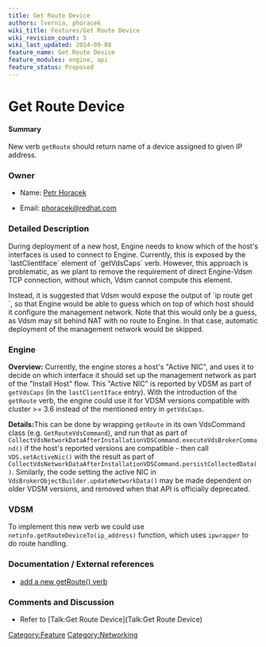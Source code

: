 ```yaml
---
title: Get Route Device
authors: lvernia, phoracek
wiki_title: Features/Get Route Device
wiki_revision_count: 5
wiki_last_updated: 2014-09-08
feature_name: Get Route Device
feature_modules: engine, api
feature_status: Proposed
---
```


# Get Route Device

#### Summary

New verb `getRoute` should return name of a device assigned to given IP address.

### Owner

*   Name: [ Petr Horacek](User:phoracek)

<!-- -->

*   Email: <phoracek@redhat.com>

### Detailed Description

During deployment of a new host, Engine needs to know which of the host's interfaces is used to connect to Engine. Currently, this is exposed by the \`lastClientIface\` element of \`getVdsCaps\` verb. However, this approach is problematic, as we plant to remove the requirement of direct Engine-Vdsm TCP connection, without which, Vdsm cannot compute this element.

Instead, it is suggested that Vdsm would expose the output of \`ip route get <addr>\`, so that Engine would be able to guess which on top of which host should it configure the management network. Note that this would only be a guess, as Vdsm may sit behind NAT with no route to Engine. In that case, automatic deployment of the management network would be skipped.

### Engine

<b>Overview:</b> Currently, the engine stores a host's "Active NIC", and uses it to decide on which interface it should set up the management network as part of the "Install Host" flow. This "Active NIC" is reported by VDSM as part of `getVdsCaps` (in the `lastClientIface` entry). With the introduction of the `getRoute` verb, the engine could use it for VDSM versions compatible with cluster >= 3.6 instead of the mentioned entry in `getVdsCaps`.

<b>Details:</b>This can be done by wrapping `getRoute` in its own VdsCommand class (e.g. `GetRouteVdsCommand`), and run that as part of `CollectVdsNetworkDataAfterInstallationVDSCommand.executeVdsBrokerCommand()` if the host's reported versions are compatible - then call `VDS.setActiveNic()` with the result as part of `CollectVdsNetworkDataAfterInstallationVDSCommand.persistCollectedData()`. Similarly, the code setting the active NIC in `VdsBrokerObjectBuilder.updateNetworkData()` may be made dependent on older VDSM versions, and removed when that API is officially deprecated.

### VDSM

To implement this new verb we could use `netinfo.getRouteDeviceTo(ip_address)` function, which uses `ipwrapper` to do route handling.

### Documentation / External references

*   [add a new getRoute() verb](https://bugzilla.redhat.com/show_bug.cgi?id=1117303)

### Comments and Discussion

*   Refer to [Talk:Get Route Device](Talk:Get Route Device)

<Category:Feature> <Category:Networking>
